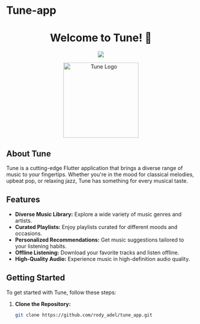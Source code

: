 # Tune-app
<h1 align="center">Welcome to Tune! 🎵</h1>

<p align="center">
  <a href="https://github.com/rody_adel/tune_app">
    <img src="https://img.shields.io/badge/Tune-Discover%20Music-orange?style=for-the-badge">
  </a>
</p>

<p align="center">
  <img src="https://via.placeholder.com/200x100.png?text=Tune+Logo" alt="Tune Logo" width="200">
</p>

## About Tune

Tune is a cutting-edge Flutter application that brings a diverse range of music to your fingertips. Whether you're in the mood for classical melodies, upbeat pop, or relaxing jazz, Tune has something for every musical taste.

## Features

- **Diverse Music Library:** Explore a wide variety of music genres and artists.
- **Curated Playlists:** Enjoy playlists curated for different moods and occasions.
- **Personalized Recommendations:** Get music suggestions tailored to your listening habits.
- **Offline Listening:** Download your favorite tracks and listen offline.
- **High-Quality Audio:** Experience music in high-definition audio quality.

## Getting Started

To get started with Tune, follow these steps:

1. **Clone the Repository:**
   ```bash
   git clone https://github.com/rody_adel/tune_app.git
